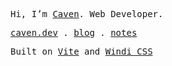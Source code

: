 <p align="left">
  <samp>Hi, I’m <a href="https://github.com/cavendev">Caven</a>. Web Developer.</samp>
</p>
<p align="left">
  <samp>
    <a href="https://caven.dev">caven.dev</a> .
    <a href="https://blog.caven.dev">blog</a> .
    <a href="https://notes.caven.dev">notes</a>
  </samp>
</p>

<p align="left">
  <samp>
    Built on <a href="https://vitejs.dev/">Vite</a> and <a href="https://windicss.org/">Windi CSS</a>
  </samp>
</p>